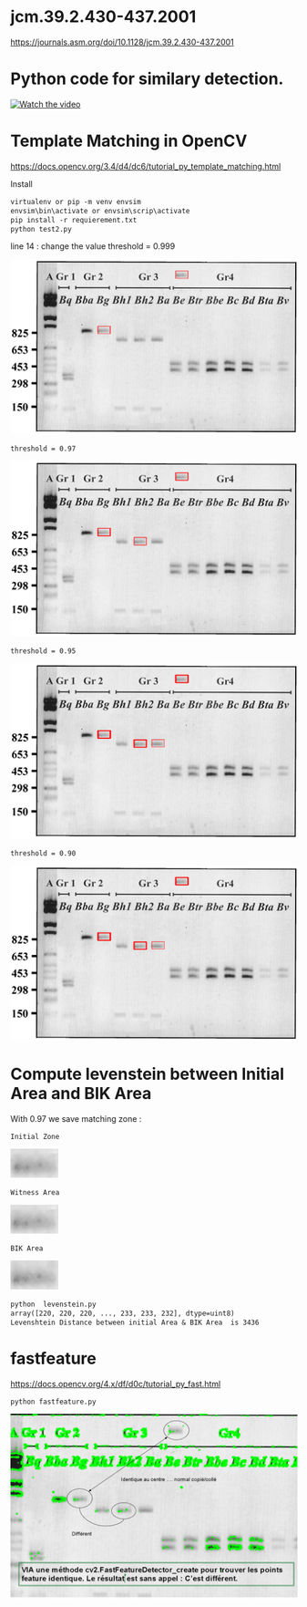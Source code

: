 # jcm.39.2.430-437.2001
https://journals.asm.org/doi/10.1128/jcm.39.2.430-437.2001

# Python code for similary detection. 

[![Watch the video](https://img.youtube.com/vi/WKOYBTMHhmc/default.jpg)](https://youtu.be/WKOYBTMHhmc)




# Template Matching in OpenCV


https://docs.opencv.org/3.4/d4/dc6/tutorial_py_template_matching.html


Install 

    virtualenv or pip -m venv envsim 
    envsim\bin\activate or envsim\scrip\activate
    pip install -r requierement.txt 
    python test2.py 

line 14 : change the value 
    threshold = 0.999

![Template Matching .999!](/res99.png "Template Matching .999")

    threshold = 0.97

    
![Template Matching .97!](/res97.png "Template Matching .97")

    threshold = 0.95

![Template Matching .95!](/res95.png "Template Matching .95")

    threshold = 0.90

![Template Matching .90!](/res95.png "Template Matching .90")


# Compute levenstein between Initial Area and BIK Area

With 0.97 we save matching zone : 

    Initial Zone
    
![Zone initiale!](/crop595_460.png  "Zone initiale")

    Witness Area 

![Zone temoin!](/crop1127_81.png  "Zone temoin")

    BIK Area 
    
![Zone BIK!](/crop843_523.png  "Zone BIK")

 
    python  levenstein.py
    array([220, 220, 220, ..., 233, 233, 232], dtype=uint8)
    Levenshtein Distance between initial Area & BIK Area  is 3436

# fastfeature

https://docs.opencv.org/4.x/df/d0c/tutorial_py_fast.html


    python fastfeature.py 


    
![Fast Feature reult!](/fastfeature.png "Fast Feature")
